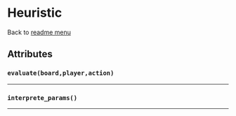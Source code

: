 # Heuristic
Back to [readme menu](../README.md)

## Attributes
### ```evaluate(board,player,action)```

----

### ```interprete_params()```

----


